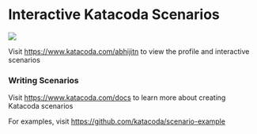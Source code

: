 # Interactive Katacoda Scenarios

[![](http://shields.katacoda.com/katacoda/abhijitn/count.svg)](https://www.katacoda.com/abhijitn "Get your profile on Katacoda.com")

Visit https://www.katacoda.com/abhijitn to view the profile and interactive scenarios

### Writing Scenarios
Visit https://www.katacoda.com/docs to learn more about creating Katacoda scenarios

For examples, visit https://github.com/katacoda/scenario-example
